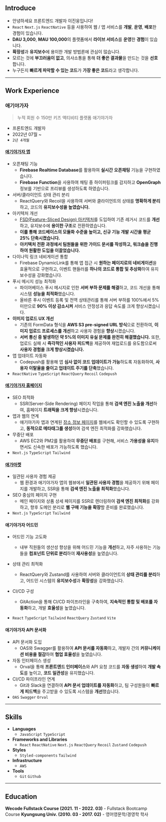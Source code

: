 ## Introduce

- 안녕하세요 프론트엔드 개발자 이진웅입니다!
- `React` `Next.js` `ReactNative` 등을 사용하여 웹 / 앱 서비스를 **개발**, **운영**, **배포**한 경험이 있습니다.
- **DAU 3,000**, **MAU 100,000**의 플랫폼에서 **라이브 서비스**를 **운영**한 **경험**이 있습니다.
- **확장성**과 **유지보수**에 용이한 개발 방법론에 관심이 많습니다.
- 모르는 것에 **부끄러움이 없고**, 의사소통을 통해 **더 좋은 결과물**을 만드는 것을 **선호**합니다.
- 누구든지 **빠르게 파악할 수 있는 코드**가 **가장 좋은 코드**라고 생각합니다.

---

## Work Experience

### 애기야가자

> 누적 회원 수 150만 키즈 액티비티 플랫폼 애기야가자

- 프론트엔드 개발자
- 2022년 07월 ~
- `2년 4개월`

#### [**애기야가자 앱**](https://apps.apple.com/kr/app/%EC%95%A0%EA%B8%B0%EC%95%BC%EA%B0%80%EC%9E%90-%ED%82%A4%EC%A6%88-%EC%97%AC%ED%96%89-%EB%86%80%EC%9D%B4-%ED%95%AB%ED%94%8C-%EC%A0%95%EB%B3%B4-%EC%9C%A1%EC%95%84%EC%95%B1/id1479205228)

- 오픈채팅 기능
  - **Firebase Realtime Database**를 활용하여 **실시간** **오픈채팅** 기능을 구현하였습니다.
  - **Firebase Function**을 사용하여 채팅 중 하이퍼링크를 감지하고 **OpenGraph**정보를 기반으로 프리뷰를 생성하도록 하였습니다.
- 서버/클라이언트 상태 관리 분리
  - ReactQuery와 Recoil을 사용하여 서버와 클라이언트의 상태를 **명확하게 분리**하고, 코드의 **유지보수성을 높였습니다.**
- 아키텍처 개선
  - [FSD(Feature-Sliced Design) 아키텍처](https://feature-sliced.design/)를 도입하여 기존 레거시 코드를 **개선**하고, 유지보수에 **용이한 구조**로 전환하였습니다.
  - **이를 통해 코드베이스의 모듈화 수준을 높이고, 신규 기능 개발 시간을 평균 25% 단축시켰습니다.**
  - **아키텍처 전환 과정에서 팀원들을 위한 가이드 문서를 작성하고, 워크숍을 진행하여 원활한 도입을 이끌었습니다.**
- 다이나믹 링크 네비게이션 통합
  - Firebase DynamicLink를 통해 앱 접근 시 **원하는 페이지로의 네비게이션**을 효율적으로 구현하고, 이벤트 핸들러를 **하나의 코드로 통합 및 추상화**하여 유지보수성을 강화했습니다.
- 푸시 메시지 성능 최적화
  - 파이어베이스 푸시 메시지로 인한 **서버 부하 문제를 해결**하고, 코드 개선을 통해 시스템 **성능을 최적화**했습니다.
  - 올바른 푸시 이벤트 등록 및 전역 상태관리를 통해 서버 부하를 100%에서 5% 미만으로 **90% 이상 감소시켜** 서비스 안정성과 응답 속도를 크게 향상시켰습니다.
- **이미지 업로드 UX 개선**
  - 기존의 FormData 형식을 **AWS S3 pre-signed URL 방식**으로 전환하여, **이미지 업로드 프로세스를 개선**하고 사용자 경험을 **향상**시켰습니다.
  - **서버 통신 중 발생하던 약 5%의 이미지 유실 문제를 완전히 해결했습니다.** 또한, 업로드 실패 시 **즉각적인 사용자 피드백**을 제공하여 재업로드를 유도함으로써 **사용자 경험을 크게 향상시켰습니다.**
- 앱 업데이트 자동화
  - Codepush를 활용해 앱 **심사 없이 코드 업데이트가 가능**하도록 자동화하여, **사용자 이탈율을 줄이고 업데이트 주기를 단축**했습니다.
- `ReactNative` `TypeScript` `ReactQuery` `Recoil` `Codepush`

#### [**애기야가자 홈페이지**](https://babygo.kr/)

- SEO 최적화
  - SSR(Server-Side Rendering) 페이지 작업을 통해 **검색 엔진 노출을 개선**하여, 홈페이지 **트래픽을 크게 향상**시켰습니다.
- 앱과 웹의 연계
  - 애기야가자 앱과 연계된 [장소 정보 페이지](https://babygo.kr/place/39580040-de45-4047-892e-182dc977b10e)를 웹에서도 확인할 수 있도록 구현하고, **동적으로 메타태그를 생성**하여 검색 엔진 최적화를 강화했습니다.
- 무중단 배포
  - AWS EC2와 PM2를 활용하여 **무중단 배포**를 구현해, 서비스 **가용성을 유지**하면서도 신속한 배포가 가능하도록 했습니다.
- `Next.js` `TypeScript` `Tailwind`

#### [**애가마켓**](https://babygo.kr/store)

- 일관된 사용자 경험 제공
  - 웹 환경과 애기야가자 앱의 웹뷰에서 **일관된 사용자 경험**을 제공하기 위해 페이지를 개발하고, SSR을 통해 **검색 엔진 노출을 최적화**했습니다.
- SEO 중심의 페이지 구현
  - 메인 페이지와 상품 상세 페이지를 SSR로 렌더링하여 **검색 엔진 최적화**를 강화하고, 향후 도메인 분리로 **웹 구매 기능을 확장**할 준비를 완료했습니다.
- `Next.js` `TypeScript` `Tailwind`

#### **애기야가자 어드민**

- 어드민 기능 고도화
  - 내부 직원들의 생산성 향상을 위해 어드민 기능을 **개선**하고, 자주 사용하는 기능들을 **컴포넌트 단위로 분리**하여 **재사용성**을 높였습니다.
- 상태 관리 최적화

  - ReactQuery와 Zustand를 사용하여 서버와 클라이언트의 **상태 관리를 분리**하고, 어드민 시스템의 **유지보수성**과 **확장성**을 강화했습니다.

- CI/CD 구성
  - GitAction을 통해 CI/CD 파이프라인을 구축하여, **지속적인 통합 및 배포를 자동화**하고, 개발 **효율성**을 높였습니다.
- `React` `TypeScript` `Tailwind` `ReactQuery` `Zustand` `Vite`

#### **애기야가자 API 문서화**

- API 문서화 도입
  - OAS와 Swagger를 활용하여 **API 문서를 자동화**하고, 개발자 간의 **커뮤니케이션 비용을 절감**하여 **협업 효율성**을 높였습니다.
- 자동 인터페이스 생성
  - Orval을 통해 **프론트엔드 인터페이스**와 API 요청 코드를 **자동 생성**하여 **개발 속도**를 높이고, **코드 일관성**을 유지했습니다.
- CI/CD 파이프라인 연계
  - Git과 Slack을 연결하여 **API 문서 업데이트를 자동화**하고, 팀 구성원들이 **빠르게 피드백**을 주고받을 수 있도록 시스템을 **개선**했습니다.
- `OAS` `Swagger` `Orval`

---

## Skills

- **Languages**
  - `JavaScript` `TypeScript`
- **Frameworks and Libraries**
  - `React` `ReactNative` `Next.js` `ReactQuery` `Recoil` `Zustand` `Codepush`
- **Styles**
  - `Styled-components` `Tailwind`
- **Infrastructure**
  - `AWS`
- **Tools**
  - `Git` `Github`

---

## Education

**Wecode Fullstack Course (2021. 11 - 2022. 03)** - Fullstack Bootcamp Course
**Kyungsung Univ. (2010. 03 - 2017. 02)** - 영어영문학/경영학 학사
